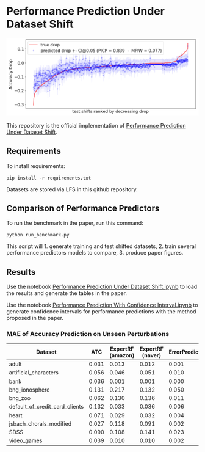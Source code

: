 # Performance Prediction Under Dataset Shift

![Performance Prediction with Confidence Interval](images/perf_pred_conf_interval.png)

This repository is the official implementation of [Performance Prediction Under Dataset Shift](https://arxiv.org/abs/todo). 

## Requirements

To install requirements:

```setup
pip install -r requirements.txt
```

Datasets are stored via LFS in this github repository.

## Comparison of Performance Predictors

To run the benchmark in the paper, run this command:

```train
python run_benchmark.py 
```

This script will 1. generate training and test shifted datasets, 2. train several performance predictors models to compare, 3. produce paper figures.

## Results

Use the notebook [Performance Prediction Under Dataset Shift.ipynb](https://github.com/dataiku-research/performance_prediction_under_shift/blob/main/Performance%20Prediction%20Under%20Dataset%20Shift.ipynb) to load the results and generate the tables in the paper.

Use the notebook [Performance Prediction With Confidence Interval.ipynb](https://github.com/dataiku-research/performance_prediction_under_shift/blob/main/Performance%20Prediction%20With%20Confidence%20Interval.ipynb) to generate confidence intervals for performance predictions with the method proposed in the paper.

### MAE of Accuracy Prediction on Unseen Perturbations

| Dataset                       |   ATC  |ExpertRF (amazon) |ExpertRF (naver) |ErrorPredictorRF |
| ------------------------------|--------|------------------|-----------------|-----------------|
|adult                          |  0.031 |      0.013       |  0.012 |  0.001 |
|artificial_characters          |  0.056 |  0.046 |  0.051 |  0.010 |
|bank                           |  0.036 |  0.001 |  0.001 |  0.000 |
|bng_ionosphere                 |  0.131 |  0.217 |  0.132 |  0.050 |
|bng_zoo                        |  0.062 |  0.130 |  0.136 |  0.011 |
|default_of_credit_card_clients |  0.132 |  0.033 |  0.036 |  0.006 |
|heart                          |  0.071 |  0.029 |  0.032 |  0.004 |
|jsbach_chorals_modified        |  0.027 |  0.118 |  0.091 |  0.002 |
|SDSS                           |  0.090 |  0.108 |  0.141 |  0.023 |
|video_games                    |  0.039 |  0.010 |  0.010 |  0.002 |
